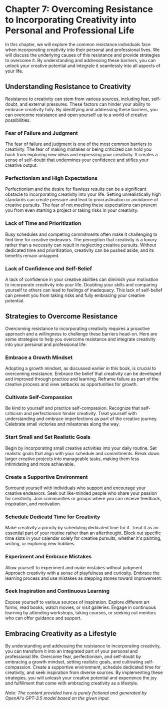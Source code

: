 Chapter 7: Overcoming Resistance to Incorporating Creativity into Personal and Professional Life
================================================================================================

In this chapter, we will explore the common resistance individuals face when incorporating creativity into their personal and professional lives. We will discuss the underlying causes of this resistance and provide strategies to overcome it. By understanding and addressing these barriers, you can unlock your creative potential and integrate it seamlessly into all aspects of your life.

Understanding Resistance to Creativity
--------------------------------------

Resistance to creativity can stem from various sources, including fear, self-doubt, and external pressures. These factors can hinder your ability to embrace creativity fully. By identifying and addressing these barriers, you can overcome resistance and open yourself up to a world of creative possibilities.

### Fear of Failure and Judgment

The fear of failure and judgment is one of the most common barriers to creativity. The fear of making mistakes or being criticized can hold you back from exploring new ideas and expressing your creativity. It creates a sense of self-doubt that undermines your confidence and stifles your creative output.

### Perfectionism and High Expectations

Perfectionism and the desire for flawless results can be a significant obstacle to incorporating creativity into your life. Setting unrealistically high standards can create pressure and lead to procrastination or avoidance of creative pursuits. The fear of not meeting these expectations can prevent you from even starting a project or taking risks in your creativity.

### Lack of Time and Prioritization

Busy schedules and competing commitments often make it challenging to find time for creative endeavors. The perception that creativity is a luxury rather than a necessity can result in neglecting creative pursuits. Without dedicated time and prioritization, creativity can be pushed aside, and its benefits remain untapped.

### Lack of Confidence and Self-Belief

A lack of confidence in your creative abilities can diminish your motivation to incorporate creativity into your life. Doubting your skills and comparing yourself to others can lead to feelings of inadequacy. This lack of self-belief can prevent you from taking risks and fully embracing your creative potential.

Strategies to Overcome Resistance
---------------------------------

Overcoming resistance to incorporating creativity requires a proactive approach and a willingness to challenge these barriers head-on. Here are some strategies to help you overcome resistance and integrate creativity into your personal and professional life:

### Embrace a Growth Mindset

Adopting a growth mindset, as discussed earlier in this book, is crucial to overcoming resistance. Embrace the belief that creativity can be developed and improved through practice and learning. Reframe failure as part of the creative process and view setbacks as opportunities for growth.

### Cultivate Self-Compassion

Be kind to yourself and practice self-compassion. Recognize that self-criticism and perfectionism hinder creativity. Treat yourself with understanding and embrace imperfections as part of the creative journey. Celebrate small victories and milestones along the way.

### Start Small and Set Realistic Goals

Begin by incorporating small creative activities into your daily routine. Set realistic goals that align with your schedule and commitments. Break down larger creative projects into manageable tasks, making them less intimidating and more achievable.

### Create a Supportive Environment

Surround yourself with individuals who support and encourage your creative endeavors. Seek out like-minded people who share your passion for creativity. Join communities or groups where you can receive feedback, inspiration, and motivation.

### Schedule Dedicatd Time for Creativity

Make creativity a priority by scheduling dedicated time for it. Treat it as an essential part of your routine rather than an afterthought. Block out specific time slots in your calendar solely for creative pursuits, whether it's painting, writing, or exploring new hobbies.

### Experiment and Embrace Mistakes

Allow yourself to experiment and make mistakes without judgment. Approach creativity with a sense of playfulness and curiosity. Embrace the learning process and use mistakes as stepping stones toward improvement.

### Seek Inspiration and Continuous Learning

Expose yourself to various sources of inspiration. Explore different art forms, read books, watch movies, or visit galleries. Engage in continuous learning by attending workshops, taking courses, or seeking out mentors who can offer guidance and support.

Embracing Creativity as a Lifestyle
-----------------------------------

By understanding and addressing the resistance to incorporating creativity, you can transform it into an integrated part of your personal and professional life. Overcome fear, perfectionism, and self-doubt by embracing a growth mindset, setting realistic goals, and cultivating self-compassion. Create a supportive environment, schedule dedicated time for creativity, and seek inspiration from diverse sources. By implementing these strategies, you will unleash your creative potential and experience the joy and fulfillment that come with embracing creativity as a lifestyle.

*Note: The content provided here is purely fictional and generated by OpenAI's GPT-3.5 model based on the given input.*
